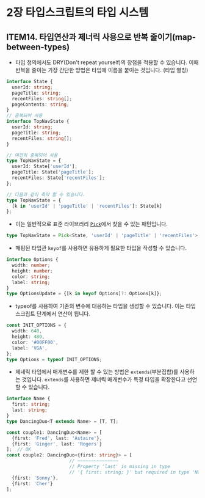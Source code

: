 # 2장 타입스크립트의 타입 시스템

## ITEM14. 타입연산과 제너릭 사용으로 반복 줄이기(map-between-types)
- 타입 정의에서도 DRY(Don't repeat yourself)의 장점을 적용할 수 있습니다. 이때 반복을 줄이는 가장 간단한 방법은 타입에 이름을 붙이는 것입니다. (타입 별칭)
```ts
interface State {
  userId: string;
  pageTitle: string;
  recentFiles: string[];
  pageContents: string;
}
// 중복되어 사용
interface TopNavState {
  userId: string;
  pageTitle: string;
  recentFiles: string[];
}

// 여전히 중복되어 사용
type TopNavState = {
  userId: State['userId'];
  pageTitle: State['pageTitle'];
  recentFiles: State['recentFiles'];
};

// 다음과 같이 축약 할 수 있습니다.
type TopNavState = {
  [k in 'userId' | 'pageTitle' | 'recentFiles']: State[k]
};
```

- 이는 일반적으로 표준 라이브러리 [`Pick`](https://www.typescriptlang.org/docs/handbook/utility-types.html#picktype-keys)에서 찾을 수 있는 패턴입니다.

```ts
type TopNavState = Pick<State, 'userId' | 'pageTitle' | 'recentFiles'>;
```

- 매핑된 타입관 `keyof`를 사용하면 유용하게 필요한 타입을 작성할 수 있습니다.
```ts
interface Options {
  width: number;
  height: number;
  color: string;
  label: string;
}
type OptionsUpdate = {[k in keyof Options]?: Options[k]};
```

- typeof를 사용하여 기존의 변수에 대응하는 타입을 생성할 수 있습니다. 이는 타입스크립트 단계에서 연산이 됩니다. 
```ts
const INIT_OPTIONS = {
  width: 640,
  height: 480,
  color: '#00FF00',
  label: 'VGA',
};
type Options = typeof INIT_OPTIONS;
```

- 제네릭 타입에서 매개변수를 제한 할 수 있는 방법은 `extends`(부분집합)를 사용하는 것입니다. `extends`를 사용하면 제너릭 매개변수가 특정 타입을 확장한다고 선언할 수 있습니다.

```ts
interface Name {
  first: string;
  last: string;
}
type DancingDuo<T extends Name> = [T, T];

const couple1: DancingDuo<Name> = [
  {first: 'Fred', last: 'Astaire'},
  {first: 'Ginger', last: 'Rogers'}
];  // OK
const couple2: DancingDuo<{first: string}> = [
                       // ~~~~~~~~~~~~~~~
                       // Property 'last' is missing in type
                       // '{ first: string; }' but required in type 'Name'
  {first: 'Sonny'},
  {first: 'Cher'}
];
```